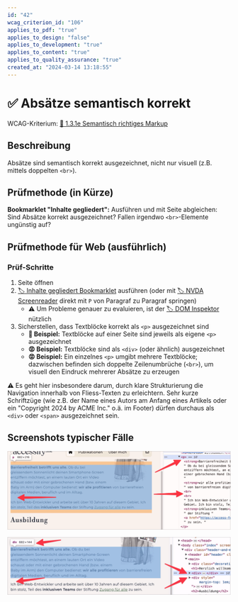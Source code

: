 ```yaml
---
id: "42"
wcag_criterion_id: "106"
applies_to_pdf: "true"
applies_to_design: "false"
applies_to_development: "true"
applies_to_content: "true"
applies_to_quality_assurance: "true"
created_at: "2024-03-14 13:18:55"
---
```


# ✅ Absätze semantisch korrekt

WCAG-Kriterium: [📜 1.3.1e Semantisch richtiges Markup](..)

## Beschreibung

Absätze sind semantisch korrekt ausgezeichnet, nicht nur visuell (z.B. mittels doppelten `<br>`).

## Prüfmethode (in Kürze)

**Bookmarklet "Inhalte gegliedert":** Ausführen und mit Seite abgleichen: Sind Absätze korrekt ausgezeichnet? Fallen irgendwo `<br>`-Elemente ungünstig auf?

## Prüfmethode für Web (ausführlich)

### Prüf-Schritte

1. Seite öffnen
1. [🏷️ Inhalte gegliedert Bookmarklet](/de/tags/inhalte-gegliedert-bookmarklet) ausführen (oder mit [🏷️ NVDA Screenreader](/de/tags/nvda-screenreader) direkt mit `P` von Paragraf zu Paragraf springen)
    - ⚠️ Um Probleme genauer zu evaluieren, ist der [🏷️ DOM Inspektor](/de/tags/dom-inspektor) nützlich
1. Sicherstellen, dass Textblöcke korrekt als `<p>` ausgezeichnet sind
    - **🙂 Beispiel:** Textblöcke auf einer Seite sind jeweils als eigene `<p>` ausgezeichnet
    - **😡 Beispiel:** Textblöcke sind als `<div>` (oder ähnlich) ausgezeichnet
    - **😡 Beispiel:** Ein einzelnes `<p>` umgibt mehrere Textblöcke; dazwischen befinden sich doppelte Zeilenumbrüche (`<br>`), um visuell den Eindruck mehrerer Absätze zu erzeugen

⚠️ Es geht hier insbesondere darum, durch klare Strukturierung die Navigation innerhalb von Fliess-Texten zu erleichtern. Sehr kurze Schriftzüge (wie z.B. der Name eines Autors am Anfang eines Artikels oder ein "Copyright 2024 by ACME Inc." o.ä. im Footer) dürfen durchaus als `<div>` oder `<span>` ausgezeichnet sein.

## Screenshots typischer Fälle

![Absatz mit doppelten BR vorgegaukelt](images/absatz-mit-doppelten-br-vorgegaukelt.png)

![Absätze nur als DIV formatiert](images/abstze-nur-als-div-formatiert.png)

